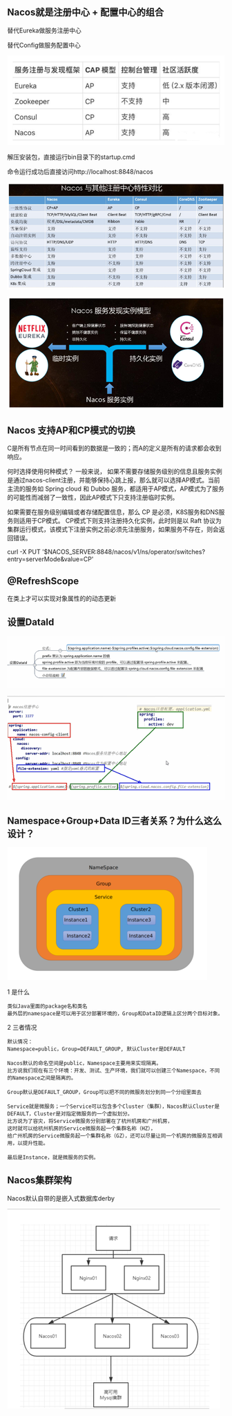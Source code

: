 Nacos就是注册中心 + 配置中心的组合
---
替代Eureka做服务注册中心

替代Config做服务配置中心

![img.png](img.png)


解压安装包，直接运行bin目录下的startup.cmd

命令运行成功后直接访问http://localhost:8848/nacos

![img_1.png](img_1.png)

![img_2.png](img_2.png)


Nacos 支持AP和CP模式的切换
---

C是所有节点在同一时间看到的数据是一致的；而A的定义是所有的请求都会收到响应。


何时选择使用何种模式？
一般来说，
如果不需要存储服务级别的信息且服务实例是通过nacos-client注册，并能够保持心跳上报，那么就可以选择AP模式。当前主流的服务如 Spring cloud 和 Dubbo 服务，都适用于AP模式，AP模式为了服务的可能性而减弱了一致性，因此AP模式下只支持注册临时实例。

如果需要在服务级别编辑或者存储配置信息，那么 CP 是必须，K8S服务和DNS服务则适用于CP模式。
CP模式下则支持注册持久化实例，此时则是以 Raft 协议为集群运行模式，该模式下注册实例之前必须先注册服务，如果服务不存在，则会返回错误。


curl -X PUT '$NACOS_SERVER:8848/nacos/v1/ns/operator/switches?entry=serverMode&value=CP'


@RefreshScope
---

在类上才可以实现对象属性的的动态更新

设置DataId
---

![img_3.png](img_3.png)

![img_4.png](img_4.png)


Namespace+Group+Data ID三者关系？为什么这么设计？
---

![img_5.png](img_5.png)

1 是什么

    类似Java里面的package名和类名
    最外层的namespace是可以用于区分部署环境的，Group和DataID逻辑上区分两个目标对象。

2 三者情况

    默认情况：
    Namespace=public，Group=DEFAULT_GROUP, 默认Cluster是DEFAULT
    
    Nacos默认的命名空间是public，Namespace主要用来实现隔离。
    比方说我们现在有三个环境：开发、测试、生产环境，我们就可以创建三个Namespace，不同的Namespace之间是隔离的。
    
    Group默认是DEFAULT_GROUP，Group可以把不同的微服务划分到同一个分组里面去
    
    Service就是微服务；一个Service可以包含多个Cluster（集群），Nacos默认Cluster是DEFAULT，Cluster是对指定微服务的一个虚拟划分。
    比方说为了容灾，将Service微服务分别部署在了杭州机房和广州机房，
    这时就可以给杭州机房的Service微服务起一个集群名称（HZ），
    给广州机房的Service微服务起一个集群名称（GZ），还可以尽量让同一个机房的微服务互相调用，以提升性能。
    
    最后是Instance，就是微服务的实例。


Nacos集群架构
---

Nacos默认自带的是嵌入式数据库derby

![img_6.png](img_6.png)
 
